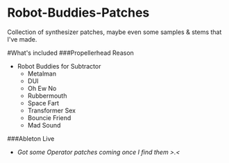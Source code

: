 # Robot-Buddies-Patches
Collection of synthesizer patches, maybe even some samples &amp; stems that I've made.

#What's included
###Propellerhead Reason
- Robot Buddies for Subtractor
	+ Metalman
	+ DUI
	+ Oh Ew No
	+ Rubbermouth
	+ Space Fart
	+ Transformer Sex
	+ Bouncie Friend
	+ Mad Sound

###Ableton Live
- _Got some Operator patches coming once I find them >.<_